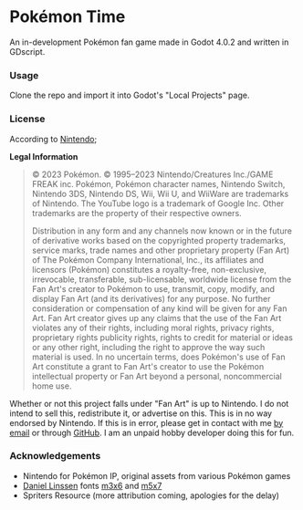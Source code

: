 # Pokémon Time

An in-development Pokémon fan game made in Godot 4.0.2 and written in GDscript.

### Usage

Clone the repo and import it into Godot's "Local Projects" page.

### License

According to [Nintendo](https://www.pokemon.com/us/legal/);

**Legal Information**

> © 2023 Pokémon. © 1995–2023 Nintendo/Creatures Inc./GAME FREAK inc. Pokémon, Pokémon character names, Nintendo Switch, Nintendo 3DS, Nintendo DS, Wii, Wii U, and WiiWare are trademarks of Nintendo. The YouTube logo is a trademark of Google Inc. Other trademarks are the property of their respective owners.
>
> Distribution in any form and any channels now known or in the future of derivative works based on the copyrighted property trademarks, service marks, trade names and other proprietary property (Fan Art) of The Pokémon Company International, Inc., its affiliates and licensors (Pokémon) constitutes a royalty-free, non-exclusive, irrevocable, transferable, sub-licensable, worldwide license from the Fan Art's creator to Pokémon to use, transmit, copy, modify, and display Fan Art (and its derivatives) for any purpose. No further consideration or compensation of any kind will be given for any Fan Art. Fan Art creator gives up any claims that the use of the Fan Art violates any of their rights, including moral rights, privacy rights, proprietary rights publicity rights, rights to credit for material or ideas or any other right, including the right to approve the way such material is used. In no uncertain terms, does Pokémon's use of Fan Art constitute a grant to Fan Art's creator to use the Pokémon intellectual property or Fan Art beyond a personal, noncommercial home use.

Whether or not this project falls under "Fan Art" is up to Nintendo. I do not intend to sell this, redistribute it, or advertise on this. This is in no way endorsed by Nintendo. If this is in error, please get in contact with me [by email](mailto:char73@pm.me) or through [GitHub](https://github.com/lilykiwi). I am an unpaid hobby developer doing this for fun.

### Acknowledgements

- Nintendo for Pokémon IP, original assets from various Pokémon games
- [Daniel Linssen](https://twitter.com/managore) fonts [m3x6](https://managore.itch.io/m3x6?download) and [m5x7](https://managore.itch.io/m5x7)
- Spriters Resource (more attribution coming, apologies for the delay)
